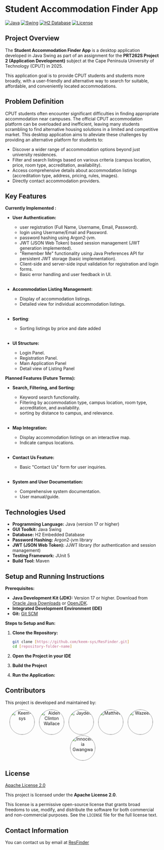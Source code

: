 # Student Accommodation Finder App 

[![Java](https://img.shields.io/badge/Java-17+-orange.svg?style=flat-square)](https://www.java.com/)
[![Swing](https://img.shields.io/badge/Java%20Swing-GUI-blue.svg?style=flat-square)](https://docs.oracle.com/javase/tutorial/uiswing/)
[![H2 Database](https://img.shields.io/badge/H2%20Database-Embedded-lightgrey.svg?style=flat-square)](https://www.h2database.com/html/)
[![License](https://img.shields.io/badge/Apache%202.0-License-blue.svg?style=flat-square&logo=apache)](LICENSE) 

<!-- TODO: ADD SCREENSHOT OF THE APP -->

## Project Overview

The **Student Accommodation Finder App** is a desktop application developed in Java Swing as part of an assignment for the
**PRT262S Project 2 (Application Development)** subject at the Cape Peninsula University of Technology (CPUT) in 2025.

This application goal is to provide CPUT students and students more broadly, 
with a user-friendly and alternative way to search for suitable, affordable, and conveniently located accommodations.

## Problem Definition

CPUT students often encounter significant difficulties in finding appropriate accommodation near campuses. The official CPUT accommodation platform can be overloaded and inefficient, leaving many students scrambling to find alternative housing solutions in a limited and competitive market. This desktop application aims to alleviate these challenges by providing an alternative platform for students to:

- Discover a wider range of accommodation options beyond just university residences.
- Filter and search listings based on various criteria (campus location, price, room type, accreditation, availability).
- Access comprehensive details about accommodation listings (accreditation type, address, pricing, rules, images).
- Directly contact accommodation providers.

## Key Features 

**Currently Implemented :**

- **User Authentication:**
    -  user registration (Full Name, Username, Email, Password).
    -  login using Username/Email and Password.
    -  password hashing using Argon2-jvm.
    - JWT (JSON Web Token) based session management (JWT generation implemented).
    - "Remember Me" functionality using Java Preferences API for persistent JWT storage (basic implementation).
    - Client-side and server-side input validation for registration and login forms.
    - Basic error handling and user feedback in UI.
      <br><br/>
- **Accommodation Listing Management:**
    - Display of accommodation listings.
    - Detailed view for individual accommodation listings.
<br><br/>
  
- **Sorting**:
    - Sorting listings by price and date added
      <br><br/>
- **UI Structure:**
    - Login Panel.
    - Registration Panel.
    - Main Application Panel
    - Detail view of Listing Panel

**Planned Features (Future Terms):**


- **Search, Filtering, and Sorting:**
    - Keyword search functionality.
    - Filtering by accommodation type, campus location, room type, accreditation, and availability.
    - sorting by distance to campus, and relevance.
      <br><br/>

- **Map Integration:**
    - Display accommodation listings on an interactive map.
    - Indicate campus locations.
<br><br/>

- **Contact Us Feature:**
    - Basic "Contact Us" form for user inquiries.
      <br><br/>

- **System and User Documentation:**
    - Comprehensive system documentation.
    - User manual/guide.

## Technologies Used

- **Programming Language:** Java (version 17 or higher)
- **GUI Toolkit:** Java Swing
- **Database:** H2 Embedded Database
- **Password Hashing:** Argon2-jvm library
- **JWT (JSON Web Token):** JJWT library (for authentication and session management)
- **Testing Framework:** JUnit 5
- **Build Tool:** Maven 

## Setup and Running Instructions

**Prerequisites:**

- **Java Development Kit (JDK):**  Version 17 or higher. Download from [Oracle Java Downloads](https://www.oracle.com/java/technologies/javase-jdk-downloads.html) or [OpenJDK](https://openjdk.java.net/).
- **Integrated Development Environment (IDE)**
- **Git:** [Git SCM](https://git-scm.com/downloads)

**Steps to Setup and Run:**

1.  **Clone the Repository:**
    ```bash
    git clone [https://github.com/keem-sys/ResFinder.git]
    cd [repository-folder-name]
    ```
2.  **Open the Project in your IDE**

3.  **Build the Project**

4. **Run the Application:**


## Contributors
This project is developed and maintained by:

<div style="text-align: center;">
  <a href="https://github.com/keem-sys" target="_blank" style="display: inline-block; margin-right: 10px;">
    <img src="https://github.com/keem-sys.png?size=100" width="80px;" style="border-radius:50%; border: 1px solid #888;" alt="Keem-sys"/>
  </a>

  <a href="https://github.com/AidenWallace" target="_blank" style="display: inline-block; margin-right: 10px;">
    <img src="https://github.com/AidenWallace.png?size=100" width="80px;" style="border-radius:50%; border: 1px solid #888;" alt="Aiden Clinton Wallace"/>
  </a>

  <a href="https://github.com/Jaydenchoppa" target="_blank" style="display: inline-block; margin-right: 10px;">
    <img src="https://github.com/Jaydenchoppa.png?size=100" width="80px;" style="border-radius:50%; border: 1px solid #888;"
    alt="Jayden"/>
  </a>

  <a href="https://github.com/Matthew-codez" target="_blank" style="display: inline-block; margin-right: 10px;">
    <img src="https://github.com/Matthew-codez.png?size=100" width="80px;" style="border-radius:50%; border: 1px solid #888;"
    alt="Matthew"/>
  </a>

  <a href="https://github.com/WazeerG" target="_blank" style="display: inline-block; margin-right: 10px;">
    <img src="https://github.com/WazeerG.png?size=100" width="80px;" style="border-radius:50%; border: 1px solid #888;"
    alt="Wazeer"/>
  </a>

   <a href="https://github.com/Gwangwa-Innocentia" target="_blank" style="display: inline-block;">
    <img src="https://github.com/Gwangwa-Innocentia.png?size=100" width="80px;" style="border-radius:50%; border: 1px solid #888;"
      alt="Innocentia Gwangwa"/>
  </a>
</div>

## License

[Apache License 2.0](LICENSE)

This project is licensed under the **Apache License 2.0**.

This license is a permissive open-source license that grants broad freedoms to use, modify, 
and distribute the software for both commercial and non-commercial purposes. See the `LICENSE` file for the full license text.

## Contact Information
You can contact us by email at [ResFinder](mailto:iamwriter@regnum.slmail.me)